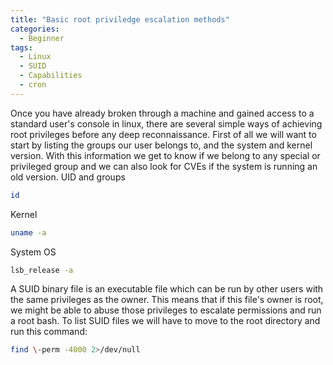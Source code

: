 ```yaml
---
title: "Basic root priviledge escalation methods"
categories:
  - Beginner
tags:
  - Linux
  - SUID
  - Capabilities
  - cron
---
```


Once you have already broken through a machine and gained access to a standard user's console in linux, there are several simple ways of achieving root privileges before any deep reconnaissance.
First of all we will want to start by listing the groups our user belongs to, and the system and kernel version. With this information we get to know if we belong to any special or privileged group and we can also look for CVEs if the system is running an old version.
UID and groups
```bash
id
```
Kernel
```bash
uname -a
```
System OS
```bash
lsb_release -a
```
A SUID binary file is an executable file which can be run by other users with the same privileges as the owner. This means that if this file's owner is root, we might be able to abuse those privileges to escalate permissions and run a root bash.
To list SUID files we will have to move to the root directory and run this command:
```bash
find \-perm -4000 2>/dev/null
```
